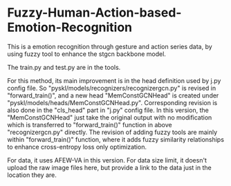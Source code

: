 # Fuzzy-Human-Action-based-Emotion-Recognition

This is a emotion recognition through gesture and action series data, by using fuzzy tool to enhance the stgcn backbone model.

The train.py and test.py are in the tools.

For this method, its main improvement is in the head definition used by j.py config file. So "pyskl/models/recognizers/recognizergcn.py" is revised in "forward_train()", and a new head "MemConstGCNHead" is created under "pyskl/models/heads/MemConstGCNHead.py". Corresponding revision is also done in the "cls_head" part in "j.py" config file.
In this version, the "MemConstGCNHead" just take the original output with no modification which is transferred to "forward_train()" function in above "recognizergcn.py" directly. The revision of adding fuzzy tools are mainly within "forward_train()" function, where it adds fuzzy similarity relationships to enhance cross-entropy loss only optimization.

For data, it uses AFEW-VA in this version. For data size limit, it doesn't upload the raw image files here, but provide a link to the data just in the location they are.
